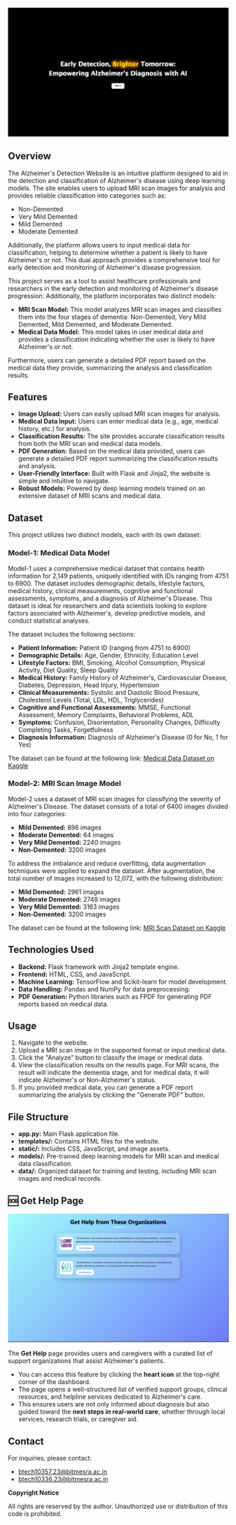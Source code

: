 ![Banner](static/images/first_look.png)
<h2>Overview</h2>
<p>The Alzheimer's Detection Website is an intuitive platform designed to aid in the detection and classification of Alzheimer's disease using deep learning models. The site enables users to upload MRI scan images for analysis and provides reliable classification into categories such as:</p>
<ul>
    <li>Non-Demented</li>
    <li>Very Mild Demented</li>
    <li>Mild Demented</li>
    <li>Moderate Demented</li>
</ul>

<p>Additionally, the platform allows users to input medical data for classification, helping to determine whether a patient is likely to have Alzheimer's or not. This dual approach provides a comprehensive tool for early detection and monitoring of Alzheimer's disease progression.</p>

<p>This project serves as a tool to assist healthcare professionals and researchers in the early detection and monitoring of Alzheimer's disease progression. Additionally, the platform incorporates two distinct models:</p>
<ul>
    <li><strong>MRI Scan Model:</strong> This model analyzes MRI scan images and classifies them into the four stages of dementia: Non-Demented, Very Mild Demented, Mild Demented, and Moderate Demented.</li>
    <li><strong>Medical Data Model:</strong> This model takes in user medical data and provides a classification indicating whether the user is likely to have Alzheimer's or not.</li>
</ul>
<p>Furthermore, users can generate a detailed PDF report based on the medical data they provide, summarizing the analysis and classification results.</p>

<h2>Features</h2>
<ul>
    <li><strong>Image Upload:</strong> Users can easily upload MRI scan images for analysis.</li>
    <li><strong>Medical Data Input:</strong> Users can enter medical data (e.g., age, medical history, etc.) for analysis.</li>
    <li><strong>Classification Results:</strong> The site provides accurate classification results from both the MRI scan and medical data models.</li>
    <li><strong>PDF Generation:</strong> Based on the medical data provided, users can generate a detailed PDF report summarizing the classification results and analysis.</li>
    <li><strong>User-Friendly Interface:</strong> Built with Flask and Jinja2, the website is simple and intuitive to navigate.</li>
    <li><strong>Robust Models:</strong> Powered by deep learning models trained on an extensive dataset of MRI scans and medical data.</li>
</ul>

<h2>Dataset</h2>
<p>This project utilizes two distinct models, each with its own dataset:</p>

<h3>Model-1: Medical Data Model</h3>
<p>Model-1 uses a comprehensive medical dataset that contains health information for 2,149 patients, uniquely identified with IDs ranging from 4751 to 6900. The dataset includes demographic details, lifestyle factors, medical history, clinical measurements, cognitive and functional assessments, symptoms, and a diagnosis of Alzheimer's Disease. This dataset is ideal for researchers and data scientists looking to explore factors associated with Alzheimer's, develop predictive models, and conduct statistical analyses.</p>

<p>The dataset includes the following sections:</p>
<ul>
    <li><strong>Patient Information:</strong> Patient ID (ranging from 4751 to 6900)</li>
    <li><strong>Demographic Details:</strong> Age, Gender, Ethnicity, Education Level</li>
    <li><strong>Lifestyle Factors:</strong> BMI, Smoking, Alcohol Consumption, Physical Activity, Diet Quality, Sleep Quality</li>
    <li><strong>Medical History:</strong> Family History of Alzheimer's, Cardiovascular Disease, Diabetes, Depression, Head Injury, Hypertension</li>
    <li><strong>Clinical Measurements:</strong> Systolic and Diastolic Blood Pressure, Cholesterol Levels (Total, LDL, HDL, Triglycerides)</li>
    <li><strong>Cognitive and Functional Assessments:</strong> MMSE, Functional Assessment, Memory Complaints, Behavioral Problems, ADL</li>
    <li><strong>Symptoms:</strong> Confusion, Disorientation, Personality Changes, Difficulty Completing Tasks, Forgetfulness</li>
    <li><strong>Diagnosis Information:</strong> Diagnosis of Alzheimer's Disease (0 for No, 1 for Yes)</li>
</ul>

<p>The dataset can be found at the following link: 
<a href="https://www.kaggle.com/datasets/rabieelkharoua/alzheimers-disease-dataset/data">Medical Data Dataset on Kaggle</a></p>

<h3>Model-2: MRI Scan Image Model</h3>
<p>Model-2 uses a dataset of MRI scan images for classifying the severity of Alzheimer's Disease. The dataset consists of a total of 6400 images divided into four categories:</p>
<ul>
    <li><strong>Mild Demented:</strong> 896 images</li>
    <li><strong>Moderate Demented:</strong> 64 images</li>
    <li><strong>Very Mild Demented:</strong> 2240 images</li>
    <li><strong>Non-Demented:</strong> 3200 images</li>
</ul>
<p>To address the imbalance and reduce overfitting, data augmentation techniques were applied to expand the dataset. After augmentation, the total number of images increased to 12,072, with the following distribution:</p>
<ul>
    <li><strong>Mild Demented:</strong> 2961 images</li>
    <li><strong>Moderate Demented:</strong> 2748 images</li>
    <li><strong>Very Mild Demented:</strong> 3163 images</li>
    <li><strong>Non-Demented:</strong> 3200 images</li>
</ul>

<p>The dataset can be found at the following link: 
<a href="https://www.kaggle.com/datasets/raihannaufalramadhan/alzheimer-data">MRI Scan Dataset on Kaggle</a></p>

<h2>Technologies Used</h2>
<ul>
    <li><strong>Backend:</strong> Flask framework with Jinja2 template engine.</li>
    <li><strong>Frontend:</strong> HTML, CSS, and JavaScript.</li>
    <li><strong>Machine Learning:</strong> TensorFlow and Scikit-learn for model development.</li>
    <li><strong>Data Handling:</strong> Pandas and NumPy for data preprocessing.</li>
    <li><strong>PDF Generation:</strong> Python libraries such as FPDF for generating PDF reports based on medical data.</li>
</ul>



<h2>Usage</h2>
<ol>
    <li>Navigate to the website.</li>
    <li>Upload a MRI scan image in the supported format or input medical data.</li>
    <li>Click the "Analyze" button to classify the image or medical data.</li>
    <li>View the classification results on the results page. For MRI scans, the result will indicate the dementia stage, and for medical data, it will indicate Alzheimer's or Non-Alzheimer's status.</li>
    <li>If you provided medical data, you can generate a PDF report summarizing the analysis by clicking the "Generate PDF" button.</li>
</ol>

<h2>File Structure</h2>
<ul>
    <li><strong>app.py:</strong> Main Flask application file.</li>
    <li><strong>templates/:</strong> Contains HTML files for the website.</li>
    <li><strong>static/:</strong> Includes CSS, JavaScript, and image assets.</li>
    <li><strong>models/:</strong> Pre-trained deep learning models for MRI scan and medical data classification.</li>
    <li><strong>data/:</strong> Organized dataset for training and testing, including MRI scan images and medical records.</li>
</ul>
<h2>🆘 Get Help Page</h2>

![Get Help Page Screenshot](static/images/get_help.png)

The **Get Help** page provides users and caregivers with a curated list of support organizations that assist Alzheimer's patients. 

- You can access this feature by clicking the **heart icon** at the top-right corner of the dashboard.
- The page opens a well-structured list of verified support groups, clinical resources, and helpline services dedicated to Alzheimer's care.
- This ensures users are not only informed about diagnosis but also guided toward the **next steps in real-world care**, whether through local services, research trials, or caregiver aid.


<h2>Contact</h2>
<p>For inquiries, please contact:</p>
<ul>
    <li><a href="mailto:first_email@example.com">btech10357.23@bitmesra.ac.in</a></li>
    <li><a href="mailto:second_email@example.com">btech10336.23@bitmesra.ac.in</a></li>
</ul>

<p><strong>Copyright Notice</strong></p>
<p>All rights are reserved by the author. Unauthorized use or distribution of this code is prohibited.</p>
